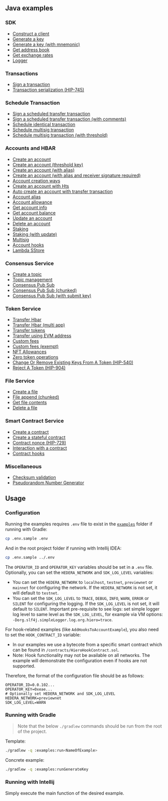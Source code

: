 ## Java examples

### SDK

* [Construct a client](../examples/src/main/java/com/hedera/hashgraph/sdk/examples/ConstructClientExample.java)
* [Generate a key](../examples/src/main/java/com/hedera/hashgraph/sdk/examples/GenerateKeyExample.java)
* [Generate a key (with mnemonic)](../examples/src/main/java/com/hedera/hashgraph/sdk/examples/GenerateKeyWithMnemonicExample.java)
* [Get address book](../examples/src/main/java/com/hedera/hashgraph/sdk/examples/GetAddressBookExample.java)
* [Get exchange rates](../examples/src/main/java/com/hedera/hashgraph/sdk/examples/GetExchangeRatesExample.java)
* [Logger](../examples/src/main/java/com/hedera/hashgraph/sdk/examples/LoggerFunctionalitiesExample.java)

### Transactions

* [Sign a transaction](../examples/src/main/java/com/hedera/hashgraph/sdk/examples/SignTransactionExample.java)
* [Transaction serialization (HIP-745)](../examples/src/main/java/com/hedera/hashgraph/sdk/examples/TransactionSerializationExample.java)

### Schedule Transaction

* [Sign a scheduled transfer transaction](../examples/src/main/java/com/hedera/hashgraph/sdk/examples/ScheduleExample.java)
* [Sign a scheduled transfer transaction (with comments)](../examples/src/main/java/com/hedera/hashgraph/sdk/examples/ScheduledTransferExample.java)
* [Schedule identical transaction](../examples/src/main/java/com/hedera/hashgraph/sdk/examples/ScheduleIdenticalTransactionExample.java)
* [Schedule multisig transaction](../examples/src/main/java/com/hedera/hashgraph/sdk/examples/ScheduleMultiSigTransactionExample.java)
* [Schedule multisig transaction (with threshold)](../examples/src/main/java/com/hedera/hashgraph/sdk/examples/ScheduledTransactionMultiSigThresholdExample.java)

### Accounts and HBAR

* [Create an account](../examples/src/main/java/org/hiero/sdk/java/examples/CreateAccountExample.java)
* [Create an account (threshold key)](../examples/src/main/java/org/hiero/sdk/java/examples/CreateAccountThresholdKeyExample.java)
* [Create an account (with alias)](../examples/src/main/java/org/hiero/sdk/java/examples/CreateAccountWithAliasExample.java)
* [Create an account (with alias and receiver signature required)](../examples/src/main/java/org/hiero/sdk/java/examples/CreateAccountWithAliasAndReceiverSignatureRequiredExample.java)
* [Account creation ways](../examples/src/main/java/org/hiero/sdk/java/examples/AccountCreationWaysExample.java)
* [Create an account with Hts](../examples/src/main/java/org/hiero/sdk/java/examples/AccountCreateWithHtsExample.java)
* [Auto create an account with transfer transaction](../examples/src/main/java/org/hiero/sdk/java/examples/AutoCreateAccountTransferTransactionExample.java)
* [Account alias](../examples/src/main/java/org/hiero/sdk/java/examples/AccountAliasExample.java)
* [Account allowance](../examples/src/main/java/org/hiero/sdk/java/examples/AccountAllowanceExample.java)
* [Get account info](../examples/src/main/java/org/hiero/sdk/java/examples/GetAccountInfoExample.java)
* [Get account balance](../examples/src/main/java/org/hiero/sdk/java/examples/GetAccountBalanceExample.java)
* [Update an account](../examples/src/main/java/org/hiero/sdk/java/examples/UpdateAccountPublicKeyExample.java)
* [Delete an account](../examples/src/main/java/org/hiero/sdk/java/examples/DeleteAccountExample.java)
* [Staking](../examples/src/main/java/org/hiero/sdk/java/examples/StakingExample.java)
* [Staking (with update)](../examples/src/main/java/org/hiero/sdk/java/examples/StakingWithUpdateExample.java)
* [Multisig](../examples/src/main/java/org/hiero/sdk/java/examples/MultiSigOfflineExample.java)
* [Account hooks](../examples/src/main/java/com/hedera/hashgraph/sdk/examples/AccountHooksExample.java)
* [Lambda SStore](../examples/src/main/java/com/hedera/hashgraph/sdk/examples/LambdaSStoreExample.java)

### Consensus Service

* [Create a topic](../examples/src/main/java/org/hiero/sdk/java/examples/CreateTopicExample.java)
* [Topic management](../examples/src/main/java/org/hiero/sdk/java/examples/TopicWithAdminKeyExample.java)
* [Consensus Pub Sub](../examples/src/main/java/org/hiero/sdk/java/examples/ConsensusPubSubExample.java)
* [Consensus Pub Sub (chunked)](../examples/src/main/java/org/hiero/sdk/java/examples/ConsensusPubSubChunkedExample.java)
* [Consensus Pub Sub (with submit key)](../examples/src/main/java/org/hiero/sdk/java/examples/ConsensusPubSubWithSubmitKeyExample.java)

### Token Service

* [Transfer Hbar](../examples/src/main/java/com/hedera/hashgraph/sdk/examples/TransferCryptoExample.java)
* [Transfer Hbar (multi app)](../examples/src/main/java/com/hedera/hashgraph/sdk/examples/MultiAppTransferExample.java)
* [Transfer tokens](../examples/src/main/java/com/hedera/hashgraph/sdk/examples/TransferTokensExample.java)
* [Transfer using EVM address](../examples/src/main/java/com/hedera/hashgraph/sdk/examples/TransferUsingEvmAddressExample.java)
* [Custom fees](../examples/src/main/java/com/hedera/hashgraph/sdk/examples/CustomFeesExample.java)
* [Custom fees (exempt)](../examples/src/main/java/com/hedera/hashgraph/sdk/examples/ExemptCustomFeesExample.java)
* [NFT Allowances](../examples/src/main/java/com/hedera/hashgraph/sdk/examples/NftAddRemoveAllowancesExample.java)
* [Zero token operations](../examples/src/main/java/com/hedera/hashgraph/sdk/examples/ZeroTokenOperationsExample.java)
* [Change Or Remove Existing Keys From A Token (HIP-540)](../examples/src/main/java/com/hedera/hashgraph/sdk/examples/ChangeRemoveTokenKeys.java)
* [Reject A Token (HIP-904)](../examples/src/main/java/org/hiero/sdk/java/examples/TokenRejectExample.java)

### File Service

* [Create a file](../examples/src/main/java/com/hedera/hashgraph/sdk/examples/CreateFileExample.java)
* [File append (chunked)](../examples/src/main/java/com/hedera/hashgraph/sdk/examples/FileAppendChunkedExample.java)
* [Get file contents](../examples/src/main/java/com/hedera/hashgraph/sdk/examples/GetFileContentsExample.java)
* [Delete a file](../examples/src/main/java/com/hedera/hashgraph/sdk/examples/DeleteFileExample.java)

### Smart Contract Service

* [Create a contract](../examples/src/main/java/com/hedera/hashgraph/sdk/examples/CreateSimpleContractExample.java)
* [Create a stateful contract](../examples/src/main/java/com/hedera/hashgraph/sdk/examples/CreateStatefulContractExample.java)
* [Contract nonce (HIP-729)](../examples/src/main/java/com/hedera/hashgraph/sdk/examples/ContractNoncesExample.java)
* [Interaction with a contract](../examples/src/main/java/com/hedera/hashgraph/sdk/examples/SolidityPrecompileExample.java)
* [Contract hooks](../examples/src/main/java/com/hedera/hashgraph/sdk/examples/ContractHooksExample.java)

### Miscellaneous

* [Checksum validation](../examples/src/main/java/com/hedera/hashgraph/sdk/examples/ValidateChecksumExample.java)
* [Pseudorandom Number Generator](../examples/src/main/java/com/hedera/hashgraph/sdk/examples/PrngExample.java)

## Usage

### Configuration

Running the examples requires `.env` file to exist in the [`examples`](.) folder if running with Gradle:

```sh
cp .env.sample .env
```

And in the root project folder if running with Intellij IDEA:

```sh
cp .env.sample ../.env
```

The `OPERATOR_ID` and `OPERATOR_KEY` variables should be set in a `.env` file.
Optionally, you can set the `HEDERA_NETWORK` and `SDK_LOG_LEVEL` variables:
- You can set the `HEDERA_NETWORK` to `localhost`, `testnet`, `previewnet` or `mainnet`
for configuring the network. If the `HEDERA_NETWORK` is not set, it will default to `testnet`.
- You can set the `SDK_LOG_LEVEL` to `TRACE`, `DEBUG`, `INFO`, `WARN`, `ERROR` or `SILENT`
for configuring the logging. If the `SDK_LOG_LEVEL` is not set, it will default to `SILENT`.
Important pre-requisite to see logs: set simple logger log level to same level as the `SDK_LOG_LEVEL`,
for example via VM options: `-Dorg.slf4j.simpleLogger.log.org.hiero=trace`.

For hook-related examples (like `AddHooksToAccountExample`), you also need to set the `HOOK_CONTRACT_ID` variable:
- In our examples we use a bytecote from a specific smart contract which can be found in `/contracts/HieroHookContract.sol`.
- Note: Hook functionality may not be available on all networks. The example will demonstrate the configuration even if hooks are not supported.

Therefore, the format of the configuration file should be as follows:

```.properties
OPERATOR_ID=0.0.102...
OPERATOR_KEY=0xeae...
# Optionally set HEDERA_NETWORK and SDK_LOG_LEVEL
HEDERA_NETWORK=previewnet
SDK_LOG_LEVEL=WARN
```

### Running with Gradle

> Note that the below `./gradlew` commands should be run from the root of the project.

Template:

```sh
./gradlew -q :examples:run<NameOfExample>
```

Concrete example:

```sh
./gradlew -q :examples:runGenerateKey
```

### Running with Intellij

Simply execute the main function of the desired example.
